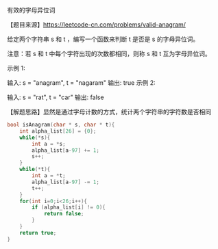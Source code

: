 有效的字母异位词

【题目来源】https://leetcode-cn.com/problems/valid-anagram/

给定两个字符串 s 和 t ，编写一个函数来判断 t 是否是 s 的字母异位词。

注意：若 s 和 t 中每个字符出现的次数都相同，则称 s 和 t 互为字母异位词。

示例 1:

输入: s = "anagram", t = "nagaram"
输出: true
示例 2:

输入: s = "rat", t = "car"
输出: false

【解题思路】显然是通过字母计数的方式，统计两个字符串的字符数是否相同

```c
bool isAnagram(char * s, char * t){
    int alpha_list[26] = {0};
    while(*s){
    	int a = *s;
        alpha_list[a-97] += 1;
        s++;
    }
    while(*t){
        int a = *t;
        alpha_list[a-97] -= 1;
        t++;
    }
    for(int i=0;i<26;i++){
        if (alpha_list[i] != 0){
            return false;
        }
    }
    return true;
}
```

